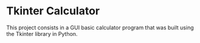 # Tkinter Calculator

This project consists in a GUI basic calculator program that was built using the Tkinter library in Python.
